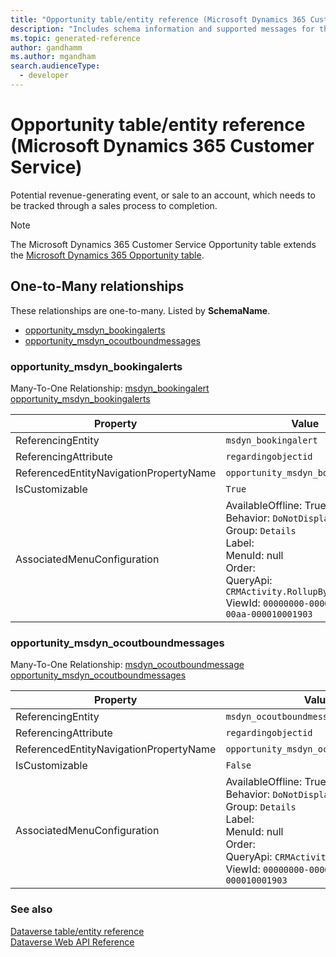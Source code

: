 ```yaml
---
title: "Opportunity table/entity reference (Microsoft Dynamics 365 Customer Service)"
description: "Includes schema information and supported messages for the Opportunity table/entity with Microsoft Dynamics 365 Customer Service."
ms.topic: generated-reference
author: gandhamm
ms.author: mgandham
search.audienceType: 
  - developer
---
```


# Opportunity table/entity reference (Microsoft Dynamics 365 Customer Service)

Potential revenue-generating event, or sale to an account, which needs to be tracked through a sales process to completion.

> [!NOTE]
> The Microsoft Dynamics 365 Customer Service Opportunity table extends the [Microsoft Dynamics 365 Opportunity table](/dynamics365/developer/reference/entities/opportunity).




## One-to-Many relationships

These relationships are one-to-many. Listed by **SchemaName**.

- [opportunity_msdyn_bookingalerts](#BKMK_opportunity_msdyn_bookingalerts)
- [opportunity_msdyn_ocoutboundmessages](#BKMK_opportunity_msdyn_ocoutboundmessages)

### <a name="BKMK_opportunity_msdyn_bookingalerts"></a> opportunity_msdyn_bookingalerts

Many-To-One Relationship: [msdyn_bookingalert opportunity_msdyn_bookingalerts](msdyn_bookingalert.md#BKMK_opportunity_msdyn_bookingalerts)

|Property|Value|
|---|---|
|ReferencingEntity|`msdyn_bookingalert`|
|ReferencingAttribute|`regardingobjectid`|
|ReferencedEntityNavigationPropertyName|`opportunity_msdyn_bookingalerts`|
|IsCustomizable|`True`|
|AssociatedMenuConfiguration|AvailableOffline: True<br />Behavior: `DoNotDisplay`<br />Group: `Details`<br />Label: <br />MenuId: null<br />Order: <br />QueryApi: `CRMActivity.RollupByParty`<br />ViewId: `00000000-0000-0000-00aa-000010001903`|

### <a name="BKMK_opportunity_msdyn_ocoutboundmessages"></a> opportunity_msdyn_ocoutboundmessages

Many-To-One Relationship: [msdyn_ocoutboundmessage opportunity_msdyn_ocoutboundmessages](msdyn_ocoutboundmessage.md#BKMK_opportunity_msdyn_ocoutboundmessages)

|Property|Value|
|---|---|
|ReferencingEntity|`msdyn_ocoutboundmessage`|
|ReferencingAttribute|`regardingobjectid`|
|ReferencedEntityNavigationPropertyName|`opportunity_msdyn_ocoutboundmessages`|
|IsCustomizable|`False`|
|AssociatedMenuConfiguration|AvailableOffline: True<br />Behavior: `DoNotDisplay`<br />Group: `Details`<br />Label: <br />MenuId: null<br />Order: <br />QueryApi: `CRMActivity.RollupByParty`<br />ViewId: `00000000-0000-0000-00aa-000010001903`|



### See also

[Dataverse table/entity reference](/power-apps/developer/data-platform/reference/about-entity-reference)  
[Dataverse Web API Reference](/power-apps/developer/data-platform/webapi/reference/about)   

